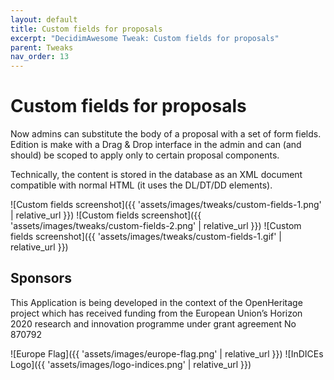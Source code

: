 ```yaml
---
layout: default
title: Custom fields for proposals
excerpt: "DecidimAwesome Tweak: Custom fields for proposals"
parent: Tweaks
nav_order: 13
---
```


# Custom fields for proposals

Now admins can substitute the body of a proposal with a set of form fields.
Edition is make with a Drag & Drop interface in the admin and can (and should) be scoped to apply only to certain proposal components.

Technically, the content is stored in the database as an XML document compatible with normal HTML (it uses the DL/DT/DD elements).

![Custom fields screenshot]({{ 'assets/images/tweaks/custom-fields-1.png' | relative_url }})
![Custom fields screenshot]({{ 'assets/images/tweaks/custom-fields-2.png' | relative_url }})
![Custom fields screenshot]({{ 'assets/images/tweaks/custom-fields-1.gif' | relative_url }})

## Sponsors

This Application is being developed in the context of the OpenHeritage project which has received funding from the European Union’s Horizon 2020 research and innovation programme under grant agreement No 870792

![Europe Flag]({{ 'assets/images/europe-flag.png' | relative_url }})
![InDICEs Logo]({{ 'assets/images/logo-indices.png' | relative_url }})

